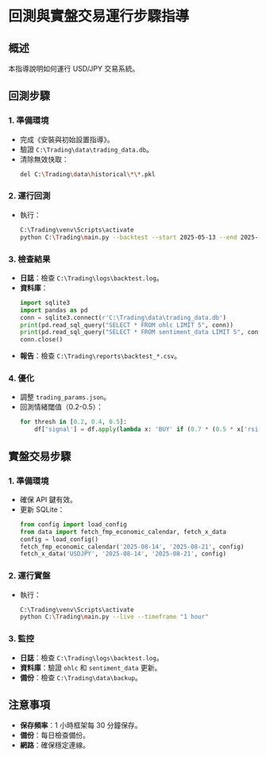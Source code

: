 # 回測與實盤交易運行步驟指導

## 概述
本指導說明如何運行 USD/JPY 交易系統。

## 回測步驟

### 1. 準備環境
- 完成《安裝與初始設置指導》。
- 驗證 `C:\Trading\data\trading_data.db`。
- 清除無效快取：
  ```bash
  del C:\Trading\data\historical\*\*.pkl
  ```

### 2. 運行回測
- 執行：
  ```bash
  C:\Trading\venv\Scripts\activate
  python C:\Trading\main.py --backtest --start 2025-05-13 --end 2025-08-21 --timeframe "1 day"
  ```

### 3. 檢查結果
- **日誌**：檢查 `C:\Trading\logs\backtest.log`。
- **資料庫**：
  ```python
  import sqlite3
  import pandas as pd
  conn = sqlite3.connect(r'C:\Trading\data\trading_data.db')
  print(pd.read_sql_query("SELECT * FROM ohlc LIMIT 5", conn))
  print(pd.read_sql_query("SELECT * FROM sentiment_data LIMIT 5", conn))
  conn.close()
  ```
- **報告**：檢查 `C:\Trading\reports\backtest_*.csv`。

### 4. 優化
- 調整 `trading_params.json`。
- 回測情緒閾值（0.2-0.5）：
  ```python
  for thresh in [0.2, 0.4, 0.5]:
      df['signal'] = df.apply(lambda x: 'BUY' if (0.7 * (0.5 * x['rsi_signal'] + 0.5 * x['macd_signal']) + 0.3 * x['sentiment'] > thresh) else 'SELL' if (0.7 * (0.5 * x['rsi_signal'] + 0.5 * x['macd_signal']) + 0.3 * x['sentiment'] < -thresh) else 'HOLD', axis=1)
  ```

## 實盤交易步驟

### 1. 準備環境
- 確保 API 鍵有效。
- 更新 SQLite：
  ```python
  from config import load_config
  from data import fetch_fmp_economic_calendar, fetch_x_data
  config = load_config()
  fetch_fmp_economic_calendar('2025-08-14', '2025-08-21', config)
  fetch_x_data('USDJPY', '2025-08-14', '2025-08-21', config)
  ```

### 2. 運行實盤
- 執行：
  ```bash
  C:\Trading\venv\Scripts\activate
  python C:\Trading\main.py --live --timeframe "1 hour"
  ```

### 3. 監控
- **日誌**：檢查 `C:\Trading\logs\backtest.log`。
- **資料庫**：驗證 `ohlc` 和 `sentiment_data` 更新。
- **備份**：檢查 `C:\Trading\data\backup`。

## 注意事項
- **保存頻率**：1 小時框架每 30 分鐘保存。
- **備份**：每日檢查備份。
- **網路**：確保穩定連線。